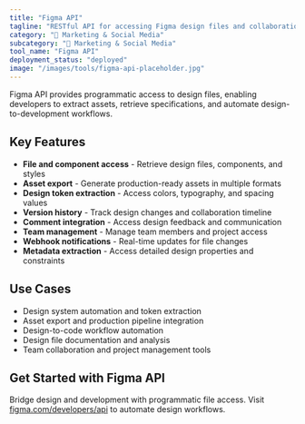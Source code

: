 ```yaml
---
title: "Figma API"
tagline: "RESTful API for accessing Figma design files and collaboration features"
category: "📱 Marketing & Social Media"
subcategory: "📱 Marketing & Social Media"
tool_name: "Figma API"
deployment_status: "deployed"
image: "/images/tools/figma-api-placeholder.jpg"
---
```

Figma API provides programmatic access to design files, enabling developers to extract assets, retrieve specifications, and automate design-to-development workflows.

## Key Features

- **File and component access** - Retrieve design files, components, and styles
- **Asset export** - Generate production-ready assets in multiple formats
- **Design token extraction** - Access colors, typography, and spacing values
- **Version history** - Track design changes and collaboration timeline
- **Comment integration** - Access design feedback and communication
- **Team management** - Manage team members and project access
- **Webhook notifications** - Real-time updates for file changes
- **Metadata extraction** - Access detailed design properties and constraints

## Use Cases

- Design system automation and token extraction
- Asset export and production pipeline integration
- Design-to-code workflow automation
- Design file documentation and analysis
- Team collaboration and project management tools

## Get Started with Figma API

Bridge design and development with programmatic file access. Visit [figma.com/developers/api](https://www.figma.com/developers/api) to automate design workflows.